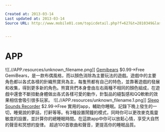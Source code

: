 ```yaml
---

Created at: 2013-03-14
Last updated at: 2013-03-14
Source URL: http://www.mobile01.com/topicdetail.php?f=627&t=2810349&last=42381763


---
```


# APP


![[.//APP.resources/unknown_filename.png]] [Gemibears](https://itunes.apple.com/app/id471855200?mt=8) $0.99->Free 
GemiBears，是一款布偶風格，而以顏色消除為主要玩法的遊戲。遊戲中的主要角色都以各式各樣的針織熊寶貝為主，每隻熊都有自己的特色，並靠著遊戲的發展和收集，得到更多新的角色。熊寶貝們本身會由左右兩種不相同的顏色組成，在遊戲中還會不斷扭動身體做出各式各樣可愛的動作，針製品的縫製感和QQ軟軟的效果相信會吸引很多玩家。
![[.//APP.resources/unknown_filename.1.png]] [Sleep Sounds Recorder](https://itunes.apple.com/app/id471342602?mt=8) $2.99->Free 
實用的app，輔助你睡眠。記錄下晚上發生的一切，睡覺說的夢話，打鼾等等。有3種設置鬧鐘的模式，同時你可以更改麥克風靈敏度的設置，並計算你的總睡眠時間。在這款app中你可以放鬆心情，享受大自然的聲音和冥想的旋律。 超過100首歌曲和聲音，更提高你的睡眠品質。

